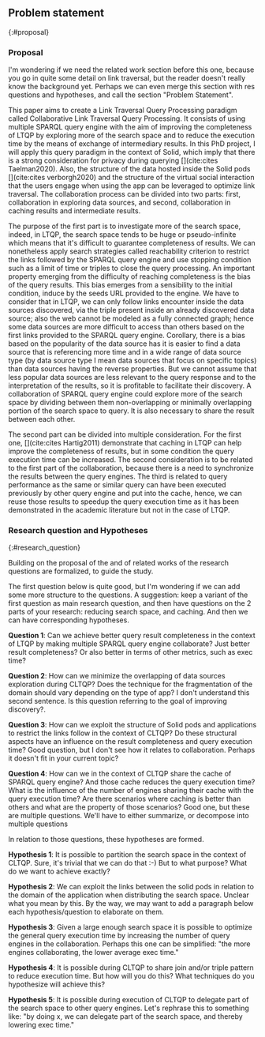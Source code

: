 ## Problem statement
{:#proposal}

### Proposal
<span class="comment" data-author="RT">I'm wondering if we need the related work section before this one, because you go in quite some detail on link traversal, but the reader doesn't really know the background yet. Perhaps we can even merge this section with res questions and hypotheses, and call the section "Problem Statement".</span>

This paper aims to create a Link Traversal Query Processing paradigm called
Collaborative Link Traversal Query Processing.
It consists of using multiple SPARQL query engine with the aim of improving the completeness of LTQP
by exploring more of the search space and to reduce the execution time by the means of exchange of intermediary results.
In this PhD project, I will apply this query paradigm in the context of Solid, 
which imply that there is a strong consideration for privacy during querying [](cite:cites Taelman2020). 
Also, the structure of the data hosted inside the Solid pods [](cite:cites verborgh2020) and the structure of the virtual
social interaction that the users engage when using the app can be leveraged to optimize link traversal. 
The collaboration process can be divided into two parts: 
first, collaboration in exploring data sources, and second, collaboration in caching results and intermediate results.

The purpose of the first part is to investigate more of the search space,
indeed, in LTQP, the search space tends to be huge or pseudo-infinite
which means that it's difficult to guarantee completeness of results. 
We can nonetheless apply search strategies called reachability criterion to restrict the links followed by the
SPARQL query engine and use stopping condition such as a limit of time or triples to close the query processing.
An important property emerging from the difficulty of reaching completeness is the bias of the query results. 
This bias emerges from a sensibility to the initial condition, induce by the seeds URL provided to the engine.
We have to consider that in LTQP, we can only follow links encounter inside the data sources discovered,
via the triple present inside an already discovered data source;
also the web cannot be modeled as a fully connected graph;
hence some data sources are more difficult to access than others based on the first links provided to the SPARQL query engine.
Corollary, there is a bias based on the popularity of the data source has it is easier to find a data source that is
referencing more time and in a wide range of data source type (by data source type I mean data sources that focus on specific topics)
than data sources having the reverse properties.
But we cannot assume that less popular data sources are less relevant to the query response and to the
interpretation of the results, so it is profitable to facilitate their discovery.
A collaboration of SPARQL query engine could explore more of the search space by
dividing between them non-overlapping or minimally overlapping portion of the search space to query.
It is also necessary to share the result between each other.

The second part can be divided into multiple consideration. 
For the first one, [](cite:cites Hartig2011) demonstrate that caching in LTQP can
help improve the completeness of results, but in some condition the query execution time can be increased.
The second consideration is to be related to the first part of the collaboration,
because there is a need to synchronize the results between the query engines. 
The third is related to query performance as the same or similar query can have been executed previously by
other query engine and put into the cache, hence, we can reuse those results to speedup the query execution time as
it has been demonstrated in the academic literature but not in the case of LTQP.

### Research question and Hypotheses
{:#research_question}

Building on the proposal of the [](#proposal) and of related works of the [](#litterature_review) research questions are formalized,
to guide the study. 

<span class="comment" data-author="RT">The first question below is quite good, but I'm wondering if we can add some more structure to the questions.
    A suggestion: keep a variant of the first question as main research question, and then have questions on the 2 parts of your research: reducing search space, and caching. And then we can have corresponding hypotheses.</span>

**Question 1**: Can we achieve better query result completeness in the context of LTQP by making multiple SPARQL query engine collaborate?
<span class="comment" data-author="RT">Just better result completeness? Or also better in terms of other metrics, such as exec time?</span>

**Question 2**: How can we minimize the overlapping of data sources exploration during CLTQP?
Does the technique for the fragmentation of the domain should vary depending on the type of app?
<span class="comment" data-author="RT">I don't understand this second sentence.</span>
<span class="comment" data-author="RT">Is this question referring to the goal of improving discovery?.</span>

**Question 3**: How can we exploit the structure of Solid pods and applications to restrict the links follow in the context of CLTQP?
Do these structural aspects have an influence on the result completeness and query execution time?
<span class="comment" data-author="RT">Good question, but I don't see how it relates to collaboration. Perhaps it doesn't fit in your current topic?</span>

**Question 4**: How can we in the context of CLTQP share the cache of SPARQL query engine? And those cache reduces the query execution time? What is the influence of the number of engines sharing their cache with the query execution time? Are there scenarios where caching is better than others and what are the property of those scenarios?
<span class="comment" data-author="RT">Good one, but these are multiple questions. We'll have to either summarize, or decompose into multiple questions</span>

In relation to those questions, these hypotheses are formed.

**Hypothesis 1**: It is possible to partition the search space in the context of CLTQP.
<span class="comment" data-author="RT">Sure, it's trivial that we can do that :-) But to what purpose? What do we want to achieve exactly?</span>

**Hypothesis 2**: We can exploit the links between the solid pods in relation to the domain of the application when distributing the search space. 
<span class="comment" data-author="RT">Unclear what you mean by this. By the way, we may want to add a paragraph below each hypothesis/question to elaborate on them.</span>

**Hypothesis 3**: Given a large enough search space it is possible to optimize the general query execution time by increasing the number of query engines 
in the collaboration.
<span class="comment" data-author="RT">Perhaps this one can be simplified: "the more engines collaborating, the lower average exec time."</span>

**Hypothesis 4**: It is possible during CLTQP to share join and/or triple pattern to reduce execution time.
<span class="comment" data-author="RT">But how will you do this? What techniques do you hypothesize will achieve this?</span>

**Hypothesis 5**: It is possible during execution of CLTQP to delegate part of the search space to other query engines.
<span class="comment" data-author="RT">Let's rephrase this to something like: "by doing x, we can delegate part of the search space, and thereby lowering exec time."</span>